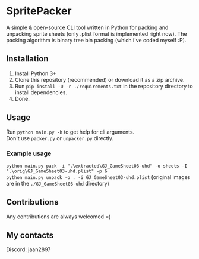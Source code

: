 # SpritePacker
A simple & open-source CLI tool written in Python for packing and unpacking sprite sheets (only .plist format is implemented right now). The packing algorithm is binary tree bin packing (which i've coded myself :<remove-github-emojis>P).

## Installation
1. Install Python 3+
2. Clone this repository (recommended) or download it as a zip archive.
3. Run `pip install -U -r ./requirements.txt` in the repository directory to install dependencies.
4. Done.

## Usage
Run `python main.py -h` to get help for cli arguments.  
Don't use `packer.py` or `unpacker.py` directly.

### Example usage
`python main.py pack -i ".\extracted\GJ_GameSheet03-uhd" -o sheets -I ".\orig\GJ_GameSheet03-uhd.plist" -p 6`  
`python main.py unpack -o . -i GJ_GameSheet03-uhd.plist` (original images are in the `./GJ_GameSheet03-uhd` directory)

## Contributions
Any contributions are always welcomed =)

## My contacts
Discord: jaan2897